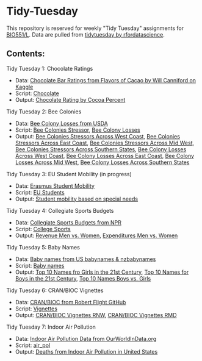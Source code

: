 # Tidy-Tuesday

This repository is reserved for weekly "Tidy Tuesday" assignments for [BIO551/L](https://github.com/Biol551-CSUN). Data are pulled from [tidytuesday by rfordatascience](https://github.com/rfordatascience/tidytuesday).


## **Contents:**

Tidy Tuesday 1: Chocolate Ratings
* Data: [Chocolate Bar Ratings from Flavors of Cacao by Will Canniford on Kaggle](https://github.com/rfordatascience/tidytuesday/blob/master/data/2022/2022-01-18/readme.md)
* Script: [Chocolate](https://github.com/adang2011/Tidy-Tuesday/blob/main/Chocolate/script/choco.R)
* Output: [Chocolate Rating by Cocoa Percent](https://github.com/adang2011/Tidy-Tuesday/blob/main/Chocolate/output/Chocolate.png)


Tidy Tuesday 2: Bee Colonies
* Data: [Bee Colony Losses from USDA](https://github.com/rfordatascience/tidytuesday/blob/master/data/2022/2022-01-11/readme.md)
* Script: [Bee Colonies Stressor](https://github.com/adang2011/Tidy-Tuesday/blob/main/Bees/script/stressor.R), [Bee Colony Losses](https://github.com/adang2011/Tidy-Tuesday/blob/main/Bees/script/colony.R)
* Output: [Bee Colonies Stressors Across West Coast](https://github.com/adang2011/Tidy-Tuesday/blob/main/Bees/output/West_Coast.png), [Bee Colonies Stressors Across East Coast](https://github.com/adang2011/Tidy-Tuesday/blob/main/Bees/output/East_Coast.png), [Bee Colonies Stressors Across Mid West](https://github.com/adang2011/Tidy-Tuesday/blob/main/Bees/output/Mid_West.png), [Bee Colonies Stressors Across Southern States](https://github.com/adang2011/Tidy-Tuesday/blob/main/Bees/output/Southern_States.png), [Bee Colony Losses Across West Coast](https://github.com/adang2011/Tidy-Tuesday/blob/main/Bees/output/Colony_West_Coast.png), [Bee Colony Losses Across East Coast](https://github.com/adang2011/Tidy-Tuesday/blob/main/Bees/output/Colony_East_Coast.png), [Bee Colony Losses Across Mid West](https://github.com/adang2011/Tidy-Tuesday/blob/main/Bees/output/Colony_Mid_West.png), [Bee Colony Losses Across Southern States](https://github.com/adang2011/Tidy-Tuesday/blob/main/Bees/output/Colony_Southern_States.png)


Tidy Tuesday 3: EU Student Mobility (in progress)
* Data: [Erasmus Student Mobility](https://github.com/rfordatascience/tidytuesday/blob/master/data/2022/2022-03-08/readme.md)
* Script: [EU Students](https://github.com/adang2011/Tidy-Tuesday/blob/main/EU_Students_Mobility/script/EU_Students.R)
* Output: [Student mobility based on special needs](https://github.com/adang2011/Tidy-Tuesday/blob/main/EU_Students_Mobility/output/Nationality_based_mobility.png)


Tidy Tuesday 4: Collegiate Sports Budgets
* Data: [Collegiate Sports Budgets from NPR](https://github.com/rfordatascience/tidytuesday/blob/master/data/2022/2022-03-29/readme.md)
* Script: [College Sports](https://github.com/adang2011/Tidy-Tuesday/blob/main/Collegiate_sports/scripts/college_sports.R)
* Output: [Revenue Men vs. Women](https://github.com/adang2011/Tidy-Tuesday/blob/main/Collegiate_sports/output/Collegiate_Sports_Revenue.png), [Expenditures Men vs. Women](https://github.com/adang2011/Tidy-Tuesday/blob/main/Collegiate_sports/output/Collegiate_Sports_Expenditures.png)


Tidy Tuesday 5: Baby Names 
* Data: [Baby names from US babynames & nzbabynames](https://github.com/rfordatascience/tidytuesday/blob/master/data/2022/2022-03-22/readme.md)
* Script: [Baby names](https://github.com/adang2011/Tidy-Tuesday/blob/main/Baby_names/scripts/baby_names.R)
* Output: [Top 10 Names fro Girls in the 21st Century](https://github.com/adang2011/Tidy-Tuesday/blob/main/Baby_names/output/girlsnames.png), [Top 10 Names for Boys in the 21st Century](https://github.com/adang2011/Tidy-Tuesday/blob/main/Baby_names/output/boysnames.png), [Top 10 Names Boys vs. Girls](https://github.com/adang2011/Tidy-Tuesday/blob/main/Baby_names/output/popularnames.png)


Tidy Tuesday 6: CRAN/BIOC Vignettes
* Data: [CRAN/BIOC from Robert Flight GitHub](https://github.com/rfordatascience/tidytuesday/blob/master/data/2022/2022-03-15/readme.md)
* Script: [Vignettes](https://github.com/adang2011/Tidy-Tuesday/blob/main/Vignettes/scripts/vignettes.R)
* Output: [CRAN/BIOC Vignettes RNW](https://github.com/adang2011/Tidy-Tuesday/blob/main/Vignettes/output/Vignette_RNW.png), [CRAN/BIOC Vignettes RMD](https://github.com/adang2011/Tidy-Tuesday/blob/main/Vignettes/output/Vignette_RMD.png)


Tidy Tuesday 7: Indoor Air Pollution
* Data: [Indoor Air Pollution Data from OurWorldInData.org](https://github.com/rfordatascience/tidytuesday/blob/master/data/2022/2022-04-12/readme.md)
* Script: [air_pol](https://github.com/adang2011/Tidy-Tuesday/blob/main/Air_Pollution/scripts/air_pol.R)
* Output: [Deaths from Indoor Air Pollution in United States](https://github.com/adang2011/Tidy-Tuesday/blob/main/Air_Pollution/output/pollution_deaths.png)